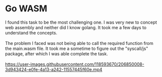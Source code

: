 # **Go WASM**

I found this task to be the most challenging one. I was very new to concept web assembly and neither did I know golang. It took me a few days to understand the concepts. 
<br>
<br>
The problem I faced was not being able to call the required function from the main.wasm file. It took me a sometime to figure out the "syscall/js" package, after which I was able complete the task.
<br>
<br>
https://user-images.githubusercontent.com/118593670/206850008-3d943424-e0fe-4a13-a242-11557445f60e.mp4

